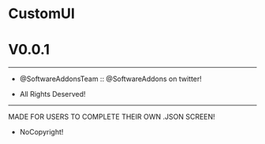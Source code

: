 # CustomUI

# V0.0.1

------------------------------------------------------------------------------------------------------------------------------

- @SoftwareAddonsTeam :: @SoftwareAddons on twitter!

- All Rights Deserved!

------------------------------------------------------------------------------------------------------------------------------

MADE FOR USERS TO COMPLETE THEIR OWN .JSON SCREEN!

- NoCopyright!
